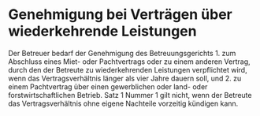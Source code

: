 # Genehmigung bei Verträgen über wiederkehrende Leistungen

Der Betreuer bedarf der Genehmigung des Betreuungsgerichts  1\.
 zum Abschluss eines Miet\- oder Pachtvertrags oder zu einem anderen Vertrag, durch den der Betreute zu wiederkehrenden Leistungen verpflichtet wird, wenn das Vertragsverhältnis länger als vier Jahre dauern soll, und
 2\.
 zu einem Pachtvertrag über einen gewerblichen oder land\- oder forstwirtschaftlichen Betrieb.
Satz 1 Nummer 1 gilt nicht, wenn der Betreute das Vertragsverhältnis ohne eigene Nachteile vorzeitig kündigen kann. 

